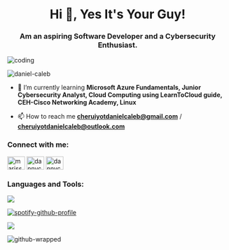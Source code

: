 <h1 align="center">Hi 👋, Yes It's Your Guy!</h1>
<h3 align="center">Am an aspiring Software Developer and a Cybersecurity Enthusiast.</h3>

![coding](https://github.com/daniel-caleb/Daniel-Caleb/assets/95380895/ffd17896-4ba0-4ada-8c3d-4e8e490517ff)

<p align="left"> <img src="https://komarev.com/ghpvc/?username=daniel-caleb&label=Profile%20views&color=0e75b6&style=flat" alt="daniel-caleb" /> </p>

- 🌱 I’m currently learning **Microsoft Azure Fundamentals, Junior Cybersecurity Analyst, Cloud Computing using LearnToCloud guide, CEH-Cisco Networking Academy, Linux**

- 📫 How to reach me **cheruiyotdanielcaleb@gmail.com** / **cheruiyotdanielcaleb@outlook.com**

<h3 align="left">Connect with me:</h3>

<p align="left">
<a href="https://twitter.com/marissacaleb0" target="blank"><img align="center" src="https://raw.githubusercontent.com/rahuldkjain/github-profile-readme-generator/master/src/images/icons/Social/twitter.svg" alt="marissacaleb0" height="30" width="40" /></a>
<a href="https://fb.com/dannycaleb marissa" target="blank"><img align="center" src="https://raw.githubusercontent.com/rahuldkjain/github-profile-readme-generator/master/src/images/icons/Social/facebook.svg" alt="dannycaleb marissa" height="30" width="40" /></a>
<a href="https://instagram.com/dannycaleb_" target="blank"><img align="center" src="https://raw.githubusercontent.com/rahuldkjain/github-profile-readme-generator/master/src/images/icons/Social/instagram.svg" alt="dannycaleb_" height="30" width="40" /></a>
</p>

<h3 align="left">Languages and Tools:</h3>

<p align="left">
  <a href="https://skillicons.dev">
    <img src="https://skillicons.dev/icons?i=bash,linux,git,py,django,postgres,postman,androidstudio,kotlin,firebase,gradle,java,azure,gcp,php,laravel,mysql,netlify,powershell,github,bootstrap,cpp,css,vscode,eclipse,html,idea,js,docker,c,vim" />
  </a>
</p>
  
[![spotify-github-profile](https://spotify-github-profile.vercel.app/api/view?uid=316rmftbxk7cy77jvy43g7tlyfji&cover_image=true&theme=default&show_offline=false&background_color=121212&interchange=false)](https://open.spotify.com/user/316rmftbxk7cy77jvy43g7tlyfji)

<a>
<img src = "https://api.githubtrends.io/user/svg/daniel-caleb/langs?time_range=one_year&use_percent=True&loc_metric=changed&theme=dark"></img>
</a>

![github-wrapped](https://github.com/daniel-caleb/Daniel-Caleb/assets/95380895/ab6bbcd0-1e5b-4fa1-b023-53ed823c8012)
